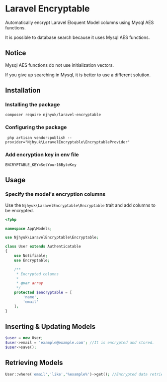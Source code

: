 # Laravel Encryptable

Automatically encrypt Laravel Eloquent Model columns using Mysql AES functions.

It is possible to database search because it uses Mysql AES functions.

## Notice

Mysql AES functions do not use initialization vectors.

If you give up searching in Mysql, it is better to use a different solution.

## Installation

### Installing the package

```
composer require njhyuk/laravel-encryptable
```

### Configuring the package

```
 php artisan vendor:publish --provider="Njhyuk\LaravelEncryptable\EncryptableProvider"
```

### Add encryption key in env file

```
ENCRYPTABLE_KEY=SetYour16ByteKey
```

## Usage

### Specify the model's encryption columns

Use the `Njhyuk\LaravelEncryptable\Encryptable` trait and add columns to be encrypted.

```php
<?php

namespace App\Models;

use Njhyuk\LaravelEncryptable\Encryptable;

class User extends Authenticatable
{
    use Notifiable;
    use Encryptable;

    /**
     * Encrypted columns
     * 
     * @var array
     */
    protected $encryptable = [
        'name',
        'email'
    ];
}    
```

## Inserting & Updating Models

```php
$user = new User;
$user->email = 'example@example.com'; //It is encrypted and stored.
$user->save();
```

## Retrieving Models

```php
User::where('email','like','%example%')->get(); //Encrypted data retrieval is possible.
```
